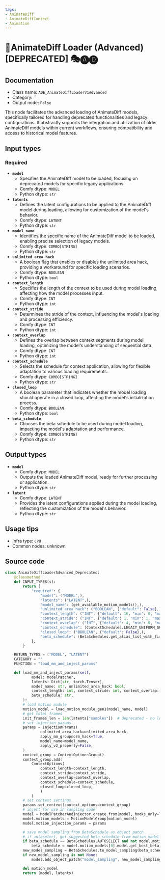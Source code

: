 ```yaml
---
tags:
- AnimateDiff
- AnimateDiffContext
- Animation
---
```


# 🚫AnimateDiff Loader (Advanced) [DEPRECATED] 🎭🅐🅓
## Documentation
- Class name: `ADE_AnimateDiffLoaderV1Advanced`
- Category: ``
- Output node: `False`

This node facilitates the advanced loading of AnimateDiff models, specifically tailored for handling deprecated functionalities and legacy configurations. It abstractly supports the integration and utilization of older AnimateDiff models within current workflows, ensuring compatibility and access to historical model features.
## Input types
### Required
- **`model`**
    - Specifies the AnimateDiff model to be loaded, focusing on deprecated models for specific legacy applications.
    - Comfy dtype: `MODEL`
    - Python dtype: `str`
- **`latents`**
    - Defines the latent configurations to be applied to the AnimateDiff model during loading, allowing for customization of the model's behavior.
    - Comfy dtype: `LATENT`
    - Python dtype: `str`
- **`model_name`**
    - Identifies the specific name of the AnimateDiff model to be loaded, enabling precise selection of legacy models.
    - Comfy dtype: `COMBO[STRING]`
    - Python dtype: `str`
- **`unlimited_area_hack`**
    - A boolean flag that enables or disables the unlimited area hack, providing a workaround for specific loading scenarios.
    - Comfy dtype: `BOOLEAN`
    - Python dtype: `bool`
- **`context_length`**
    - Specifies the length of the context to be used during model loading, affecting how the model processes input.
    - Comfy dtype: `INT`
    - Python dtype: `int`
- **`context_stride`**
    - Determines the stride of the context, influencing the model's loading and processing efficiency.
    - Comfy dtype: `INT`
    - Python dtype: `int`
- **`context_overlap`**
    - Defines the overlap between context segments during model loading, optimizing the model's understanding of sequential data.
    - Comfy dtype: `INT`
    - Python dtype: `int`
- **`context_schedule`**
    - Selects the schedule for context application, allowing for flexible adaptation to various loading requirements.
    - Comfy dtype: `COMBO[STRING]`
    - Python dtype: `str`
- **`closed_loop`**
    - A boolean parameter that indicates whether the model loading should operate in a closed loop, affecting the model's initialization process.
    - Comfy dtype: `BOOLEAN`
    - Python dtype: `bool`
- **`beta_schedule`**
    - Chooses the beta schedule to be used during model loading, impacting the model's adaptation and performance.
    - Comfy dtype: `COMBO[STRING]`
    - Python dtype: `str`
## Output types
- **`model`**
    - Comfy dtype: `MODEL`
    - Outputs the loaded AnimateDiff model, ready for further processing or application.
    - Python dtype: `str`
- **`latent`**
    - Comfy dtype: `LATENT`
    - Provides the latent configurations applied during the model loading, reflecting the customization of the model's behavior.
    - Python dtype: `str`
## Usage tips
- Infra type: `CPU`
- Common nodes: unknown


## Source code
```python
class AnimateDiffLoaderAdvanced_Deprecated:
    @classmethod
    def INPUT_TYPES(s):
        return {
            "required": {
                "model": ("MODEL",),
                "latents": ("LATENT",),
                "model_name": (get_available_motion_models(),),
                "unlimited_area_hack": ("BOOLEAN", {"default": False},),
                "context_length": ("INT", {"default": 16, "min": 0, "max": 1000}),
                "context_stride": ("INT", {"default": 1, "min": 1, "max": 1000}),
                "context_overlap": ("INT", {"default": 4, "min": 0, "max": 1000}),
                "context_schedule": (ContextSchedules.LEGACY_UNIFORM_SCHEDULE_LIST,),
                "closed_loop": ("BOOLEAN", {"default": False},),
                "beta_schedule": (BetaSchedules.get_alias_list_with_first_element(BetaSchedules.SQRT_LINEAR),),
            },
        }

    RETURN_TYPES = ("MODEL", "LATENT")
    CATEGORY = ""
    FUNCTION = "load_mm_and_inject_params"

    def load_mm_and_inject_params(self,
            model: ModelPatcher,
            latents: Dict[str, torch.Tensor],
            model_name: str, unlimited_area_hack: bool,
            context_length: int, context_stride: int, context_overlap: int, context_schedule: str, closed_loop: bool,
            beta_schedule: str,
        ):
        # load motion module
        motion_model = load_motion_module_gen1(model_name, model)
        # get total frames
        init_frames_len = len(latents["samples"])  # deprecated - no longer used for anything lol
        # set injection params
        params = InjectionParams(
                unlimited_area_hack=unlimited_area_hack,
                apply_mm_groupnorm_hack=True,
                model_name=model_name,
                apply_v2_properly=False,
        )
        context_group = ContextOptionsGroup()
        context_group.add(
            ContextOptions(
                context_length=context_length,
                context_stride=context_stride,
                context_overlap=context_overlap,
                context_schedule=context_schedule,
                closed_loop=closed_loop,
                )
            )
        # set context settings
        params.set_context(context_options=context_group)
        # inject for use in sampling code
        model = ModelPatcherAndInjector.create_from(model, hooks_only=True)
        model.motion_models = MotionModelGroup(motion_model)
        model.motion_injection_params = params

        # save model sampling from BetaSchedule as object patch
        # if autoselect, get suggested beta_schedule from motion model
        if beta_schedule == BetaSchedules.AUTOSELECT and not model.motion_models.is_empty():
            beta_schedule = model.motion_models[0].model.get_best_beta_schedule(log=True)
        new_model_sampling = BetaSchedules.to_model_sampling(beta_schedule, model)
        if new_model_sampling is not None:
            model.add_object_patch("model_sampling", new_model_sampling)

        del motion_model
        return (model, latents)

```
